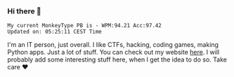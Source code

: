 ### Hi there 👋
<!-- PB START -->
```
My current MonkeyType PB is - WPM:94.21 Acc:97.42
Updated on: 05:25:11 CEST Time
```
<!-- PB END -->
I'm an IT person, just overall. I like CTFs, hacking, coding games, making Python apps. Just a lot of stuff.
You can check out my website [here](https://skill3472.github.io/).
I will probably add some interesting stuff here, when I get the idea to do so. Take care ❤️
